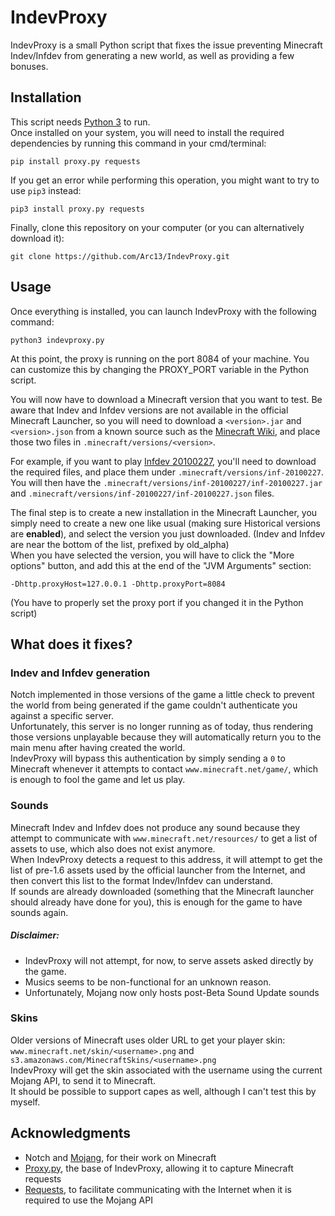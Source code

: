 # IndevProxy
IndevProxy is a small Python script that fixes the issue preventing Minecraft Indev/Infdev from generating a new world, as well as providing a few bonuses.

## Installation
This script needs [Python 3](https://www.python.org/download/) to run.  
Once installed on your system, you will need to install the required dependencies by running this command in your cmd/terminal:
```shell script
pip install proxy.py requests
```
If you get an error while performing this operation, you might want to try to use ``pip3`` instead:
```shell script
pip3 install proxy.py requests
```

Finally, clone this repository on your computer (or you can alternatively download it):
```shell script
git clone https://github.com/Arc13/IndevProxy.git
```

## Usage
Once everything is installed, you can launch IndevProxy with the following command:
```shell script
python3 indevproxy.py
```
At this point, the proxy is running on the port 8084 of your machine. You can customize this by changing the PROXY_PORT variable in the Python script.

You will now have to download a Minecraft version that you want to test. Be aware that Indev and Infdev versions are not available in the official Minecraft Launcher, so you will need to download a ``<version>.jar`` and ``<version>.json`` from a known source such as the [Minecraft Wiki](https://minecraft.gamepedia.com/Minecraft_Wiki), and place those two files in ``.minecraft/versions/<version>``.

For example, if you want to play [Infdev 20100227](https://minecraft.gamepedia.com/Java_Edition_Infdev_20100227), you'll need to download the required files, and place them under ``.minecraft/versions/inf-20100227``. You will then have the ``.minecraft/versions/inf-20100227/inf-20100227.jar`` and ``.minecraft/versions/inf-20100227/inf-20100227.json`` files.

The final step is to create a new installation in the Minecraft Launcher, you simply need to create a new one like usual (making sure Historical versions are **enabled**), and select the version you just downloaded. (Indev and Infdev are near the bottom of the list, prefixed by old_alpha)  
When you have selected the version, you will have to click the "More options" button, and add this at the end of the "JVM Arguments" section:
```
-Dhttp.proxyHost=127.0.0.1 -Dhttp.proxyPort=8084
```
(You have to properly set the proxy port if you changed it in the Python script)

## What does it fixes?
### Indev and Infdev generation
Notch implemented in those versions of the game a little check to prevent the world from being generated if the game couldn't authenticate you against a specific server.  
Unfortunately, this server is no longer running as of today, thus rendering those versions unplayable because they will automatically return you to the main menu after having created the world.  
IndevProxy will bypass this authentication by simply sending a ``0`` to Minecraft whenever it attempts to contact ``www.minecraft.net/game/``, which is enough to fool the game and let us play.

### Sounds
Minecraft Indev and Infdev does not produce any sound because they attempt to communicate with ``www.minecraft.net/resources/`` to get a list of assets to use, which also does not exist anymore.  
When IndevProxy detects a request to this address, it will attempt to get the list of pre-1.6 assets used by the official launcher from the Internet, and then convert this list to the format Indev/Infdev can understand.  
If sounds are already downloaded (something that the Minecraft launcher should already have done for you), this is enough for the game to have sounds again.

##### Disclaimer:
- IndevProxy will not attempt, for now, to serve assets asked directly by the game.  
- Musics seems to be non-functional for an unknown reason.
- Unfortunately, Mojang now only hosts post-Beta Sound Update sounds

### Skins
Older versions of Minecraft uses older URL to get your player skin: ``www.minecraft.net/skin/<username>.png`` and ``s3.amazonaws.com/MinecraftSkins/<username>.png``  
IndevProxy will get the skin associated with the username using the current Mojang API, to send it to Minecraft.  
It should be possible to support capes as well, although I can't test this by myself.

## Acknowledgments
- Notch and [Mojang](https://www.mojang.com/), for their work on Minecraft
- [Proxy.py](https://github.com/abhinavsingh/proxy.py), the base of IndevProxy, allowing it to capture Minecraft requests
- [Requests](https://requests-fr.readthedocs.io/en/latest/), to facilitate communicating with the Internet when it is required to use the Mojang API